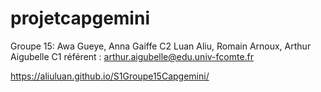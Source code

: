 # projetcapgemini
Groupe 15:
Awa Gueye, Anna Gaiffe C2
Luan Aliu, Romain Arnoux, Arthur Aigubelle C1
référent : arthur.aigubelle@edu.univ-fcomte.fr




https://aliuluan.github.io/S1Groupe15Capgemini/
